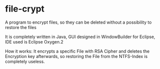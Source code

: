 # file-crypt
A program to encrypt files, so they can be deleted without a possibility to restore the files

It is completely written in Java, GUI designed in WindowBuilder for Eclipse, IDE used is Eclipse Oxygen.2

How it works:
It encrypts a specific File with RSA Cipher and deletes the Encryption key afterwards, so restoring the File
from the NTFS-Index is completely useless.
